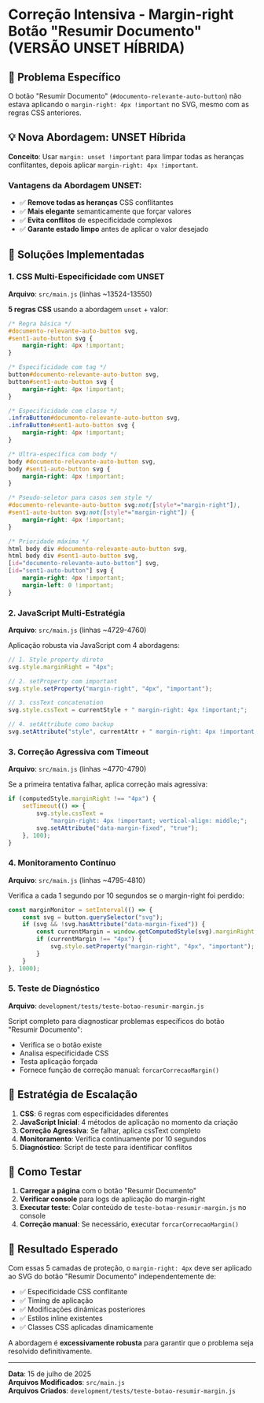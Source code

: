 # Correção Intensiva - Margin-right Botão "Resumir Documento" (VERSÃO UNSET HÍBRIDA)

## 🎯 Problema Específico

O botão "Resumir Documento" (`#documento-relevante-auto-button`) não estava aplicando o `margin-right: 4px !important` no SVG, mesmo com as regras CSS anteriores.

## 💡 Nova Abordagem: UNSET Híbrida

**Conceito**: Usar `margin: unset !important` para limpar todas as heranças conflitantes, depois aplicar `margin-right: 4px !important`.

### Vantagens da Abordagem UNSET:

-   ✅ **Remove todas as heranças** CSS conflitantes
-   ✅ **Mais elegante** semanticamente que forçar valores
-   ✅ **Evita conflitos** de especificidade complexos
-   ✅ **Garante estado limpo** antes de aplicar o valor desejado

## 🔧 Soluções Implementadas

### 1. CSS Multi-Especificidade com UNSET

**Arquivo**: `src/main.js` (linhas ~13524-13550)

**5 regras CSS** usando a abordagem `unset` + valor:

```css
/* Regra básica */
#documento-relevante-auto-button svg,
#sent1-auto-button svg {
    margin-right: 4px !important;
}

/* Especificidade com tag */
button#documento-relevante-auto-button svg,
button#sent1-auto-button svg {
    margin-right: 4px !important;
}

/* Especificidade com classe */
.infraButton#documento-relevante-auto-button svg,
.infraButton#sent1-auto-button svg {
    margin-right: 4px !important;
}

/* Ultra-específica com body */
body #documento-relevante-auto-button svg,
body #sent1-auto-button svg {
    margin-right: 4px !important;
}

/* Pseudo-seletor para casos sem style */
#documento-relevante-auto-button svg:not([style*="margin-right"]),
#sent1-auto-button svg:not([style*="margin-right"]) {
    margin-right: 4px !important;
}

/* Prioridade máxima */
html body div #documento-relevante-auto-button svg,
html body div #sent1-auto-button svg,
[id="documento-relevante-auto-button"] svg,
[id="sent1-auto-button"] svg {
    margin-right: 4px !important;
    margin-left: 0 !important;
}
```

### 2. JavaScript Multi-Estratégia

**Arquivo**: `src/main.js` (linhas ~4729-4760)

Aplicação robusta via JavaScript com 4 abordagens:

```javascript
// 1. Style property direto
svg.style.marginRight = "4px";

// 2. setProperty com important
svg.style.setProperty("margin-right", "4px", "important");

// 3. cssText concatenation
svg.style.cssText = currentStyle + " margin-right: 4px !important;";

// 4. setAttribute como backup
svg.setAttribute("style", currentAttr + " margin-right: 4px !important;");
```

### 3. Correção Agressiva com Timeout

**Arquivo**: `src/main.js` (linhas ~4770-4790)

Se a primeira tentativa falhar, aplica correção mais agressiva:

```javascript
if (computedStyle.marginRight !== "4px") {
    setTimeout(() => {
        svg.style.cssText =
            "margin-right: 4px !important; vertical-align: middle;";
        svg.setAttribute("data-margin-fixed", "true");
    }, 100);
}
```

### 4. Monitoramento Contínuo

**Arquivo**: `src/main.js` (linhas ~4795-4810)

Verifica a cada 1 segundo por 10 segundos se o margin-right foi perdido:

```javascript
const marginMonitor = setInterval(() => {
    const svg = button.querySelector("svg");
    if (svg && !svg.hasAttribute("data-margin-fixed")) {
        const currentMargin = window.getComputedStyle(svg).marginRight;
        if (currentMargin !== "4px") {
            svg.style.setProperty("margin-right", "4px", "important");
        }
    }
}, 1000);
```

### 5. Teste de Diagnóstico

**Arquivo**: `development/tests/teste-botao-resumir-margin.js`

Script completo para diagnosticar problemas específicos do botão "Resumir Documento":

-   Verifica se o botão existe
-   Analisa especificidade CSS
-   Testa aplicação forçada
-   Fornece função de correção manual: `forcarCorrecaoMargin()`

## 🎯 Estratégia de Escalação

1. **CSS**: 6 regras com especificidades diferentes
2. **JavaScript Inicial**: 4 métodos de aplicação no momento da criação
3. **Correção Agressiva**: Se falhar, aplica cssText completo
4. **Monitoramento**: Verifica continuamente por 10 segundos
5. **Diagnóstico**: Script de teste para identificar conflitos

## 🧪 Como Testar

1. **Carregar a página** com o botão "Resumir Documento"
2. **Verificar console** para logs de aplicação do margin-right
3. **Executar teste**: Colar conteúdo de `teste-botao-resumir-margin.js` no console
4. **Correção manual**: Se necessário, executar `forcarCorrecaoMargin()`

## 🎯 Resultado Esperado

Com essas 5 camadas de proteção, o `margin-right: 4px` deve ser aplicado ao SVG do botão "Resumir Documento" independentemente de:

-   ✅ Especificidade CSS conflitante
-   ✅ Timing de aplicação
-   ✅ Modificações dinâmicas posteriores
-   ✅ Estilos inline existentes
-   ✅ Classes CSS aplicadas dinamicamente

A abordagem é **excessivamente robusta** para garantir que o problema seja resolvido definitivamente.

---

**Data**: 15 de julho de 2025  
**Arquivos Modificados**: `src/main.js`  
**Arquivos Criados**: `development/tests/teste-botao-resumir-margin.js`
